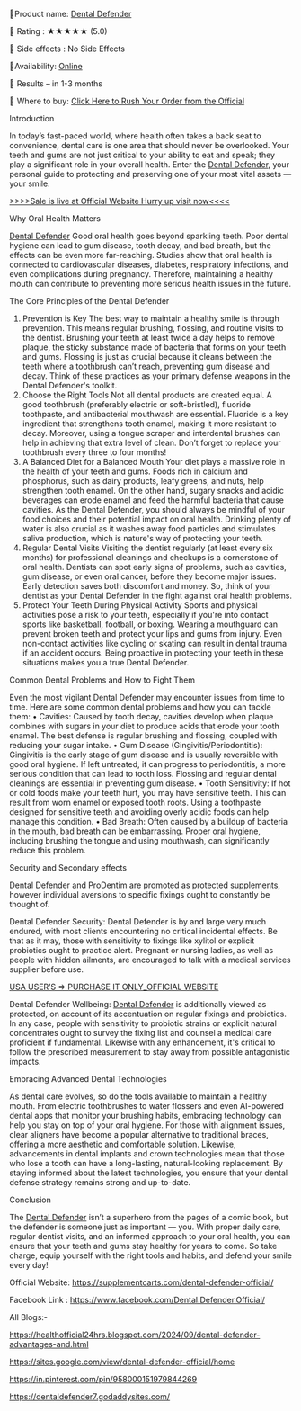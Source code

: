 📣Product name: [Dental Defender](https://supplementcarts.com/dental-defender-official/)

📣 Rating : ★★★★★ (5.0)

📣 Side effects : No Side Effects

📣Availability: [Online](https://supplementcarts.com/dental-defender-official/)

📣 Results – in 1-3 months

📣 Where to buy: [Click Here to Rush Your Order from the Official](https://supplementcarts.com/dental-defender-official/)

Introduction


In today’s fast-paced world, where health often takes a back seat to convenience, dental care is one area that should never be overlooked. Your teeth and gums are not just critical to your ability to eat and speak; they play a significant role in your overall health. Enter the [Dental Defender](https://supplementcarts.com/dental-defender-official/), your personal guide to protecting and preserving one of your most vital assets — your smile.

[>>>>Sale is live at Official Website Hurry up visit now<<<<](https://supplementcarts.com/dental-defender-official/)


Why Oral Health Matters

[Dental Defender](https://supplementcarts.com/dental-defender-official/) Good oral health goes beyond sparkling teeth. Poor dental hygiene can lead to gum disease, tooth decay, and bad breath, but the effects can be even more far-reaching. Studies show that oral health is connected to cardiovascular diseases, diabetes, respiratory infections, and even complications during pregnancy. Therefore, maintaining a healthy mouth can contribute to preventing more serious health issues in the future.

The Core Principles of the Dental Defender
1.	Prevention is Key
The best way to maintain a healthy smile is through prevention. This means regular brushing, flossing, and routine visits to the dentist. Brushing your teeth at least twice a day helps to remove plaque, the sticky substance made of bacteria that forms on your teeth and gums. Flossing is just as crucial because it cleans between the teeth where a toothbrush can’t reach, preventing gum disease and decay. Think of these practices as your primary defense weapons in the Dental Defender's toolkit.
2.	Choose the Right Tools
Not all dental products are created equal. A good toothbrush (preferably electric or soft-bristled), fluoride toothpaste, and antibacterial mouthwash are essential. Fluoride is a key ingredient that strengthens tooth enamel, making it more resistant to decay. Moreover, using a tongue scraper and interdental brushes can help in achieving that extra level of clean. Don’t forget to replace your toothbrush every three to four months!
3.	A Balanced Diet for a Balanced Mouth
Your diet plays a massive role in the health of your teeth and gums. Foods rich in calcium and phosphorus, such as dairy products, leafy greens, and nuts, help strengthen tooth enamel. On the other hand, sugary snacks and acidic beverages can erode enamel and feed the harmful bacteria that cause cavities. As the Dental Defender, you should always be mindful of your food choices and their potential impact on oral health. Drinking plenty of water is also crucial as it washes away food particles and stimulates saliva production, which is nature's way of protecting your teeth.
4.	Regular Dental Visits
Visiting the dentist regularly (at least every six months) for professional cleanings and checkups is a cornerstone of oral health. Dentists can spot early signs of problems, such as cavities, gum disease, or even oral cancer, before they become major issues. Early detection saves both discomfort and money. So, think of your dentist as your Dental Defender in the fight against oral health problems.
5.	Protect Your Teeth During Physical Activity
Sports and physical activities pose a risk to your teeth, especially if you're into contact sports like basketball, football, or boxing. Wearing a mouthguard can prevent broken teeth and protect your lips and gums from injury. Even non-contact activities like cycling or skating can result in dental trauma if an accident occurs. Being proactive in protecting your teeth in these situations makes you a true Dental Defender.

Common Dental Problems and How to Fight Them

Even the most vigilant Dental Defender may encounter issues from time to time. Here are some common dental problems and how you can tackle them:
•	Cavities: Caused by tooth decay, cavities develop when plaque combines with sugars in your diet to produce acids that erode your tooth enamel. The best defense is regular brushing and flossing, coupled with reducing your sugar intake.
•	Gum Disease (Gingivitis/Periodontitis): Gingivitis is the early stage of gum disease and is usually reversible with good oral hygiene. If left untreated, it can progress to periodontitis, a more serious condition that can lead to tooth loss. Flossing and regular dental cleanings are essential in preventing gum disease.
•	Tooth Sensitivity: If hot or cold foods make your teeth hurt, you may have sensitive teeth. This can result from worn enamel or exposed tooth roots. Using a toothpaste designed for sensitive teeth and avoiding overly acidic foods can help manage this condition.
•	Bad Breath: Often caused by a buildup of bacteria in the mouth, bad breath can be embarrassing. Proper oral hygiene, including brushing the tongue and using mouthwash, can significantly reduce this problem.


Security and Secondary effects

Dental Defender and ProDentim are promoted as protected supplements, however individual aversions to specific fixings ought to constantly be thought of.

Dental Defender Security:
Dental Defender is by and large very much endured, with most clients encountering no critical incidental effects. Be that as it may, those with sensitivity to fixings like xylitol or explicit probiotics ought to practice alert. Pregnant or nursing ladies, as well as people with hidden ailments, are encouraged to talk with a medical services supplier before use.

[USA USER’S ⇒ PURCHASE IT ONLY_OFFICIAL WEBSITE](https://supplementcarts.com/dental-defender-official/)

Dental Defender Wellbeing:
[Dental Defender](https://supplementcarts.com/dental-defender-official/)  is additionally viewed as protected, on account of its accentuation on regular fixings and probiotics. In any case, people with sensitivity to probiotic strains or explicit natural concentrates ought to survey the fixing list and counsel a medical care proficient if fundamental. Likewise with any enhancement, it's critical to follow the prescribed measurement to stay away from possible antagonistic impacts.

Embracing Advanced Dental Technologies

As dental care evolves, so do the tools available to maintain a healthy mouth. From electric toothbrushes to water flossers and even AI-powered dental apps that monitor your brushing habits, embracing technology can help you stay on top of your oral hygiene.
For those with alignment issues, clear aligners have become a popular alternative to traditional braces, offering a more aesthetic and comfortable solution. Likewise, advancements in dental implants and crown technologies mean that those who lose a tooth can have a long-lasting, natural-looking replacement. By staying informed about the latest technologies, you ensure that your dental defense strategy remains strong and up-to-date.

Conclusion

The [Dental Defender](https://supplementcarts.com/dental-defender-official/) isn’t a superhero from the pages of a comic book, but the defender is someone just as important — you. With proper daily care, regular dentist visits, and an informed approach to your oral health, you can ensure that your teeth and gums stay healthy for years to come. So take charge, equip yourself with the right tools and habits, and defend your smile every day!

Official Website: https://supplementcarts.com/dental-defender-official/ 

Facebook Link : https://www.facebook.com/Dental.Defender.Official/ 

All Blogs:-

https://healthofficial24hrs.blogspot.com/2024/09/dental-defender-advantages-and.html

https://sites.google.com/view/dental-defender-official/home

https://in.pinterest.com/pin/958000151979844269

https://dentaldefender7.godaddysites.com/
